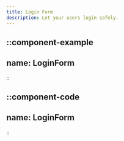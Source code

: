 ```yaml
---
title: Login Form
description: Let your users login safely.
---
```


::component-example
---
name: LoginForm
---
::

::component-code
---
name: LoginForm
---
::
